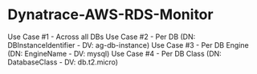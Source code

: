 # Dynatrace-AWS-RDS-Monitor

Use Case #1 - Across all DBs
Use Case #2 - Per DB (DN: DBInstanceIdentifier - DV: ag-db-instance)
Use Case #3 - Per DB Engine (DN: EngineName - DV: mysql)
Use Case #4 - Per DB Class (DN: DatabaseClass - DV: db.t2.micro)